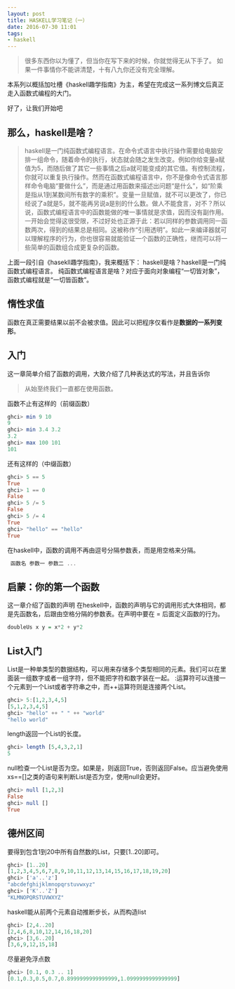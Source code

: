 ```yaml
---
layout: post
title: HASKELL学习笔记（一）
date: 2016-07-30 11:01
tags:
- haskell
---
```

>很多东西你以为懂了，但当你在写下来的时候，你就觉得无从下手了。
>如果一件事情你不能讲清楚，十有八九你还没有完全理解。

本系列以概括加吐槽《haskell趣学指南》为主，希望在完成这一系列博文后真正走入函数式编程的大门。
<!--more-->
好了，让我们开始吧

## 那么，haskell是啥？
>haskell是一门纯函数式编程语言。在命令式语言中执行操作需要给电脑安排一组命令，随着命令的执行，状态就会随之发生改变。例如你给变量a赋值为5，而随后做了其它一些事情之后a就可能变成的其它值。有控制流程，你就可以重复执行操作。然而在函数式编程语言中，你不是像命令式语言那样命令电脑“要做什么”，而是通过用函数来描述出问题“是什么”，如“阶乘是指从1到某数间所有数字的乘积”。变量一旦赋值，就不可以更改了，你已经说了a就是5，就不能再另说a是别的什么数。做人不能食言，对不？所以说，函数式编程语言中的函数能做的唯一事情就是求值，因而没有副作用。一开始会觉得这很受限，不过好处也正源于此：若以同样的参数调用同一函数两次，得到的结果总是相同。这被称作“引用透明”。如此一来编译器就可以理解程序的行为，你也很容易就能验证一个函数的正确性，继而可以将一些简单的函数组合成更复杂的函数。

上面一段引自《hasekll趣学指南》，我来概括下：
haskell是啥？haskell是一门纯函数式编程语言。
纯函数式编程语言是啥？对应于面向对象编程“一切皆对象”，函数式编程就是“一切皆函数”。

## 惰性求值
函数在真正需要结果以前不会被求值。因此可以把程序仅看作是**数据的一系列变形**。

## 入门
这一章简单介绍了函数的调用，大致介绍了几种表达式的写法，并且告诉你
>从始至终我们一直都在使用函数。

函数不止有这样的（前缀函数）
```haskell 
ghci> min 9 10   
9   
ghci> min 3.4 3.2   
3.2   
ghci> max 100 101   
101  
```
还有这样的（中缀函数）
```haskell 
ghci> 5 == 5   
True   
ghci> 1 == 0   
False   
ghci> 5 /= 5   
False   
ghci> 5 /= 4   
True   
ghci> "hello" == "hello"   
True 
```
在haskell中，函数的调用不再由逗号分隔参数表，而是用空格来分隔。
```haskell 
 函数名 参数一 参数二 ...
```

## 启蒙：你的第一个函数
这一章介绍了函数的声明
在heskell中，函数的声明与它的调用形式大体相同，都是先函数名，后跟由空格分隔的参数表。在声明中要在 = 后面定义函数的行为。
```haskell 
doubleUs x y = x*2 + y*2  
```

## List入门
List是一种单类型的数据结构，可以用来存储多个类型相同的元素。我们可以在里面装一组数字或者一组字符，但不能把字符和数字装在一起。
:运算符可以连接一个元素到一个List或者字符串之中，而++运算符则是连接两个List。
```haskell 
ghci> 5:[1,2,3,4,5]  
[5,1,2,3,4,5] 
ghci> "hello" ++ " " ++ "world"   
"hello world"  
```
length返回一个List的长度。
```haskell 
ghci> length [5,4,3,2,1]   
5
```
null检查一个List是否为空。如果是，则返回True，否则返回False。应当避免使用xs==[]之类的语句来判断List是否为空，使用null会更好。
```haskell
ghci> null [1,2,3]   
False   
ghci> null []   
True 
```
## 德州区间
要得到包含1到20中所有自然数的List，只要[1..20]即可。
```haskell
ghci> [1..20]   
[1,2,3,4,5,6,7,8,9,10,11,12,13,14,15,16,17,18,19,20]   
ghci> ['a'..'z']   
"abcdefghijklmnopqrstuvwxyz"   
ghci> ['K'..'Z']   
"KLMNOPQRSTUVWXYZ"
```
haskell能从前两个元素自动推断步长，从而构造list
```haskell
ghci> [2,4..20]   
[2,4,6,8,10,12,14,16,18,20]   
ghci> [3,6..20]   
[3,6,9,12,15,18]  
```
尽量避免浮点数
```haskell
ghci> [0.1, 0.3 .. 1]   
[0.1,0.3,0.5,0.7,0.8999999999999999,1.0999999999999999] 
```

